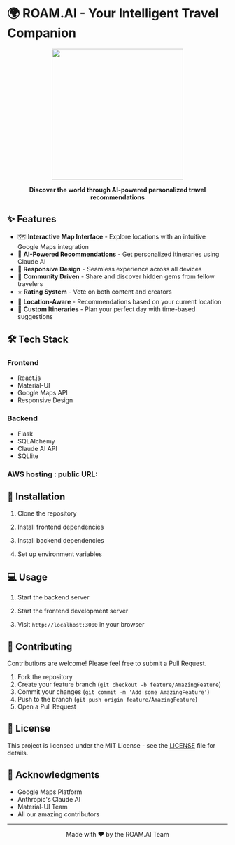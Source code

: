 # 🌍 ROAM.AI - Your Intelligent Travel Companion
<p align="center">
  <img src="https://github.com/user-attachments/assets/18b5fa9f-34e7-4207-95e5-e9cbfabcb1c6" width="300">
</p>

<p align="center">
  <strong>Discover the world through AI-powered personalized travel recommendations</strong>
</p>

## ✨ Features

- 🗺️ **Interactive Map Interface** - Explore locations with an intuitive Google Maps integration
- 🤖 **AI-Powered Recommendations** - Get personalized itineraries using Claude AI
- 📱 **Responsive Design** - Seamless experience across all devices
- 👥 **Community Driven** - Share and discover hidden gems from fellow travelers
- ⭐ **Rating System** - Vote on both content and creators
- 📍 **Location-Aware** - Recommendations based on your current location
- 🎯 **Custom Itineraries** - Plan your perfect day with time-based suggestions

## 🛠️ Tech Stack

### Frontend
- React.js
- Material-UI
- Google Maps API
- Responsive Design

### Backend
- Flask
- SQLAlchemy
- Claude AI API
- SQLlite

### AWS hosting : public URL: 

## 🚀 Installation

1. Clone the repository

2. Install frontend dependencies

3. Install backend dependencies

4. Set up environment variables


## 💻 Usage

1. Start the backend server

2. Start the frontend development server

3. Visit `http://localhost:3000` in your browser

## 🤝 Contributing

Contributions are welcome! Please feel free to submit a Pull Request.

1. Fork the repository
2. Create your feature branch (`git checkout -b feature/AmazingFeature`)
3. Commit your changes (`git commit -m 'Add some AmazingFeature'`)
4. Push to the branch (`git push origin feature/AmazingFeature`)
5. Open a Pull Request

## 📄 License

This project is licensed under the MIT License - see the [LICENSE](LICENSE) file for details.

## 🙏 Acknowledgments

- Google Maps Platform
- Anthropic's Claude AI
- Material-UI Team
- All our amazing contributors

---

<p align="center">
  Made with ❤️ by the ROAM.AI Team
</p>
